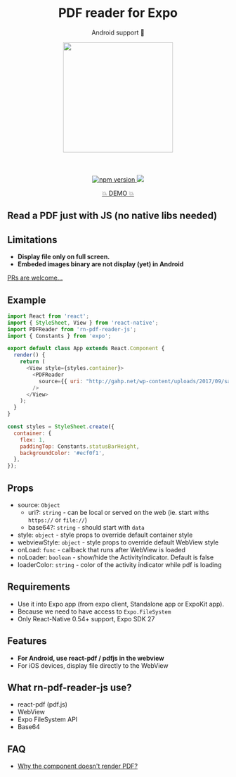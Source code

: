 <h1 align="center">PDF reader for Expo</h1>
<p align="center">Android support 🚀</p>

<p align="center">
   <img width="250" src="https://thumbs.gfycat.com/DeadPoisedBrownbutterfly-max-14mb.gif" />
   <br/>
   <br/>
   <br/>
   <br/>
   <a href="https://www.npmjs.com/package/rn-pdf-reader-js"><img alt="npm version" src="https://badge.fury.io/js/rn-pdf-reader-js.svg"/>
   <a href="http://reactnative.gallery/xcarpentier/rn-pdf-reader-js"><img src="https://img.shields.io/badge/reactnative.gallery-%F0%9F%8E%AC-green.svg"/></a>
</a>
</p>
<p align="center">
  <a href="https://exp.host/@xcarpentier/rn-pdf-reader-example">💥 DEMO 💥</a>
</p>

## Read a PDF just with JS (no native libs needed)

## Limitations
- **Display file only on full screen.**
- **Embeded images binary are not display (yet) in Android**

[PRs are welcome...](https://github.com/xcarpentier/rn-pdf-reader-js/pulls)

## Example

```javascript
import React from 'react';
import { StyleSheet, View } from 'react-native';
import PDFReader from 'rn-pdf-reader-js';
import { Constants } from 'expo';

export default class App extends React.Component {
  render() {
    return (
      <View style={styles.container}>
        <PDFReader
          source={{ uri: "http://gahp.net/wp-content/uploads/2017/09/sample.pdf" }}
        />
      </View>
    );
  }
}

const styles = StyleSheet.create({
  container: {
    flex: 1,
    paddingTop: Constants.statusBarHeight,
    backgroundColor: '#ecf0f1',
  },
});
```

## Props
* source: `Object`
  * uri?: `string` - can be local or served on the web (ie. start withs `https://` or `file://`)
  * base64?: `string` - should start with `data`
* style: `object` - style props to override default container style
* webviewStyle: `object` - style props to override default WebView style
* onLoad: `func` - callback that runs after WebView is loaded
* noLoader: `boolean` - show/hide the ActivityIndicator. Default is false
* loaderColor: `string` - color of the activity indicator while pdf is loading

## Requirements
* Use it into Expo app (from expo client, Standalone app or ExpoKit app).
* Because we need to have access to `Expo.FileSystem`
* Only React-Native 0.54+ support, Expo SDK 27

## Features
* **For Android, use react-pdf / pdfjs in the webview**
* For iOS devices, display file directly to the WebView

## What rn-pdf-reader-js use?

* react-pdf (pdf.js)
* WebView
* Expo FileSystem API
* Base64

## FAQ
- [Why the component doesn't render PDF?](https://github.com/xcarpentier/rn-pdf-reader-js/issues/15#issuecomment-397306743)

